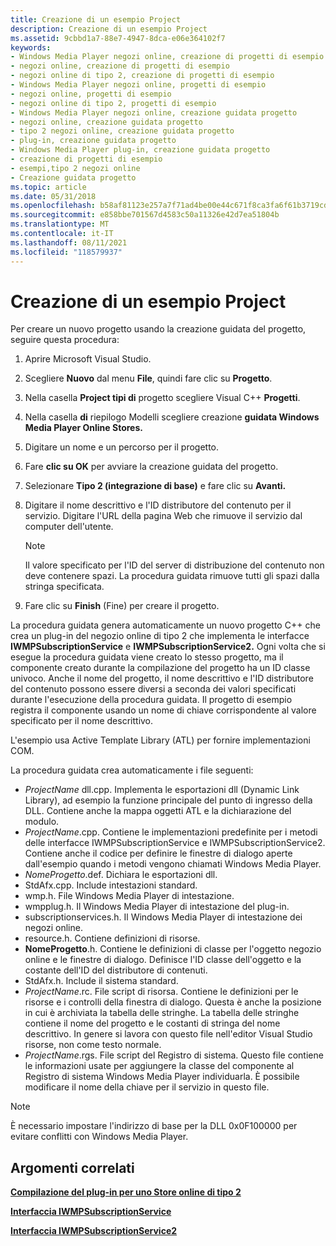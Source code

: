 ```yaml
---
title: Creazione di un esempio Project
description: Creazione di un esempio Project
ms.assetid: 9cbbd1a7-88e7-4947-8dca-e06e364102f7
keywords:
- Windows Media Player negozi online, creazione di progetti di esempio
- negozi online, creazione di progetti di esempio
- negozi online di tipo 2, creazione di progetti di esempio
- Windows Media Player negozi online, progetti di esempio
- negozi online, progetti di esempio
- negozi online di tipo 2, progetti di esempio
- Windows Media Player negozi online, creazione guidata progetto
- negozi online, creazione guidata progetto
- tipo 2 negozi online, creazione guidata progetto
- plug-in, creazione guidata progetto
- Windows Media Player plug-in, creazione guidata progetto
- creazione di progetti di esempio
- esempi,tipo 2 negozi online
- Creazione guidata progetto
ms.topic: article
ms.date: 05/31/2018
ms.openlocfilehash: b58af81123e257a7f71ad4be00e44c671f8ca3fa6f61b3719cd02ae1f928b7ab
ms.sourcegitcommit: e858bbe701567d4583c50a11326e42d7ea51804b
ms.translationtype: MT
ms.contentlocale: it-IT
ms.lasthandoff: 08/11/2021
ms.locfileid: "118579937"
---
```

# <a name="creating-a-sample-project"></a>Creazione di un esempio Project

Per creare un nuovo progetto usando la creazione guidata del progetto, seguire questa procedura:

1.  Aprire Microsoft Visual Studio.
2.  Scegliere **Nuovo** dal menu **File**, quindi fare clic su **Progetto**.
3.  Nella casella **Project tipi di** progetto scegliere Visual C++ **Progetti**.
4.  Nella casella **di** riepilogo Modelli scegliere creazione **guidata Windows Media Player Online Stores.**
5.  Digitare un nome e un percorso per il progetto.
6.  Fare **clic su OK** per avviare la creazione guidata del progetto.
7.  Selezionare **Tipo 2 (integrazione di base)** e fare clic su **Avanti.**
8.  Digitare il nome descrittivo e l'ID distributore del contenuto per il servizio. Digitare l'URL della pagina Web che rimuove il servizio dal computer dell'utente.
    > [!Note]  
    > Il valore specificato per l'ID del server di distribuzione del contenuto non deve contenere spazi. La procedura guidata rimuove tutti gli spazi dalla stringa specificata.

     

9.  Fare clic su **Finish** (Fine) per creare il progetto.

La procedura guidata genera automaticamente un nuovo progetto C++ che crea un plug-in del negozio online di tipo 2 che implementa le interfacce **IWMPSubscriptionService** e **IWMPSubscriptionService2.** Ogni volta che si esegue la procedura guidata viene creato lo stesso progetto, ma il componente creato durante la compilazione del progetto ha un ID classe univoco. Anche il nome del progetto, il nome descrittivo e l'ID distributore del contenuto possono essere diversi a seconda dei valori specificati durante l'esecuzione della procedura guidata. Il progetto di esempio registra il componente usando un nome di chiave corrispondente al valore specificato per il nome descrittivo.

L'esempio usa Active Template Library (ATL) per fornire implementazioni COM.

La procedura guidata crea automaticamente i file seguenti:

-   *ProjectName* dll.cpp. Implementa le esportazioni dll (Dynamic Link Library), ad esempio la funzione principale del punto di ingresso della DLL. Contiene anche la mappa oggetti ATL e la dichiarazione del modulo.
-   *ProjectName*.cpp. Contiene le implementazioni predefinite per i metodi delle interfacce IWMPSubscriptionService e IWMPSubscriptionService2. Contiene anche il codice per definire le finestre di dialogo aperte dall'esempio quando i metodi vengono chiamati Windows Media Player.
-   *NomeProgetto*.def. Dichiara le esportazioni dll.
-   StdAfx.cpp. Include intestazioni standard.
-   wmp.h. File Windows Media Player di intestazione.
-   wmpplug.h. Il Windows Media Player di intestazione del plug-in.
-   subscriptionservices.h. Il Windows Media Player di intestazione dei negozi online.
-   resource.h. Contiene definizioni di risorse.
-   **NomeProgetto**.h. Contiene le definizioni di classe per l'oggetto negozio online e le finestre di dialogo. Definisce l'ID classe dell'oggetto e la costante dell'ID del distributore di contenuti.
-   StdAfx.h. Include il sistema standard.
-   *ProjectName*.rc. File script di risorsa. Contiene le definizioni per le risorse e i controlli della finestra di dialogo. Questa è anche la posizione in cui è archiviata la tabella delle stringhe. La tabella delle stringhe contiene il nome del progetto e le costanti di stringa del nome descrittivo. In genere si lavora con questo file nell'editor Visual Studio risorse, non come testo normale.
-   *ProjectName*.rgs. File script del Registro di sistema. Questo file contiene le informazioni usate per aggiungere la classe del componente al Registro di sistema Windows Media Player individuarla. È possibile modificare il nome della chiave per il servizio in questo file.

> [!Note]  
> È necessario impostare l'indirizzo di base per la DLL 0x0F100000 per evitare conflitti con Windows Media Player.

 

## <a name="related-topics"></a>Argomenti correlati

<dl> <dt>

[**Compilazione del plug-in per uno Store online di tipo 2**](building-the-plug-in-for-a-type-2-online-store.md)
</dt> <dt>

[**Interfaccia IWMPSubscriptionService**](/previous-versions/windows/desktop/api/subscriptionservices/nn-subscriptionservices-iwmpsubscriptionservice)
</dt> <dt>

[**Interfaccia IWMPSubscriptionService2**](/previous-versions/windows/desktop/api/subscriptionservices/nn-subscriptionservices-iwmpsubscriptionservice2)
</dt> </dl>

 

 




